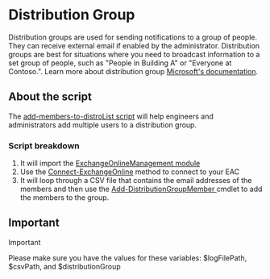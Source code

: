 # Distribution Group
Distribution groups are used for sending notifications to a group of people. They can receive external email if enabled by the administrator.
Distribution groups are best for situations where you need to broadcast information to a set group of people, such as "People in Building A" or "Everyone at Contoso.". Learn more about distribution group [Microsoft's documentation](https://learn.microsoft.com/en-us/microsoft-365/admin/create-groups/compare-groups?view=o365-worldwide#distribution-groups).

## About the script
The [add-members-to-distroList script](add-members-to-distroList.ps1) will help engineers and administrators add multiple users to a distribution group. 

### Script breakdown
1. It will import the [ExchangeOnlineManagement module](https://learn.microsoft.com/en-us/powershell/exchange/exchange-online-powershell-v2?view=exchange-ps)
2. Use the [Connect-ExchangeOnline](https://learn.microsoft.com/en-us/powershell/module/exchange/connect-exchangeonline?view=exchange-ps) method to connect to your EAC
3. It will loop through a CSV file that contains the email addresses of the members and then use the [Add-DistributionGroupMember ](https://learn.microsoft.com/en-us/powershell/module/exchange/add-distributiongroupmember?view=exchange-ps) cmdlet to add the members to the group.

## Important
>[!important]
>Please make sure you have the values for these variables: $logFilePath, $csvPath, and $distributionGroup
